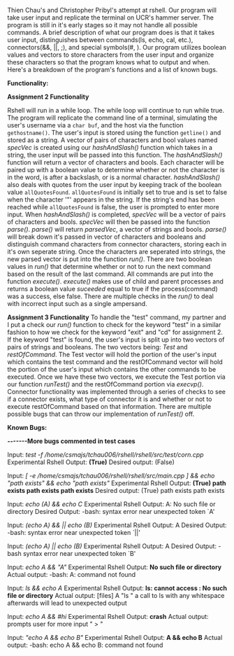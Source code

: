 Thien Chau's and Christopher Pribyl's attempt at rshell. 
Our program will take user input and replicate the terminal on UCR's hammer server. 
The program is still in it's early stages so it may not handle all possible commands. 
A brief description of what our program does is that it takes user input, distinguishes between commands(ls, echo, cal, etc.), connectors(&&, ||, ;), and special symbols(#, \). 
Our program utilizes boolean values and vectors to store characters from the user input and organize these characters so that the program knows what to output and when. 
Here's a breakdown of the program's functions and a list of known bugs.

**Functionality:**

**Assignment 2 Functionality**

Rshell will run in a while loop. The while loop will continue to run while true.
The program will replicate the command line of a terminal, simulating the user's username via a `char buf`, and the host via the function `gethostname()`. 
The user's input is stored using the function `getline()` and stored as a string. 
A vector of pairs of characters and bool values named *specVec* is created using our *hashAndSlash()* function which takes in a string, 
the user input will be passed into this function. 
The *hashAndSlash()* function will return a vector of characters and bools. 
Each character will be paired up with a boolean value to determine whether or not the character is in the word, is after a backslash, or is a normal character. 
*hashAndSlash()* also deals with quotes from the user input by keeping track of the boolean value `allQuotesFound`. 
`allQuotesFound` is initially set to true and is set to false when the character '"' appears in the string. 
If the string's end has been reached while `allQuotesFound` is false, the user is prompted to enter more input.
 When *hashAndSlash()* is completed, *specVec* will be a vector of pairs of characters and bools. 
*specVec* will then be passed into the function *parse()*. *parse()* will return *parsedVec*, a vector of strings and bools. 
*parse()* will break down it's passed in vector of characters and booleans and distinguish command characters from connector characters, 
storing each in it's own seperate string. 
Once the characters are seperated into strings, the new parsed vector is put into the function *run()*. 
There are two boolean values in *run()* that determine whether or not to run the next command based on the result of the last command. 
All commands are put into the function *execute()*. 
*execute()* makes use of child and parent processes and returns a boolean value *suceeded* equal to true if the process(command) was a success, else false. 
There are multiple checks in the *run()* to deal with incorrect input such as a single ampersand.

**Assignment 3 Functionality**
To handle the "test" command, my partner and I put a check our *run()* function to check for the keyword "test" in a
 similar fashion to how we check for the keyword "exit" and "cd" for assignment 2. 
If the keyword "test" is found, the user's input is split up into two vectors of pairs of strings and booleans. 
The two vectors being: *Test* and *restOfCommand*. 
The Test vector will hold the portion of the user's input which contains the test command and 
the restOfCommand vector will hold the portion of the user's input which contains the other commands to be executed. 
Once we have these two vectors, we execute the Test portion via our function *runTest()* and the restOfCommand portion via *execvp()*.
Connector functionality was implemented through a series of checks to see if a connector exists, what type of connector it is and whether
or not to execute restOfCommand based on that information.
There are multiple possible bugs that can throw our implementation of *runTest()* off.

**Known Bugs:**

**-------More bugs commented in test cases**

Input: *test -f /home/csmajs/tchau006/rshell/rshell/src/test/corn.cpp*
Experimental Rshell Output:
**(True)**
Desired output:
(False)

Input: *[ -e /home/csmajs/tchau006/rshell/rshell/src/main.cpp ] && echo "path exists" && echo "path exists"*
Experimental Rshell Output:
**(True)
path exists
path exists
path exists**
Desired output:
(True)
path exists
path exists

Input: *echo (A) && echo C*
Experimental Rshell Output: A: No such file or directory
Desired Output: -bash: syntax error near unexpected token `A'

Input: *(echo A) && || echo (B)*
Experimental Rshell Output:
A
Desired Output: -bash: syntax error near unexpected token `||'

Input: *(echo A) || echo (B)*
Experimental Rshell Output: A
Desired Output: -bash syntax error near unexpected token `B'

Input: *echo A && <ENTER> "A"*
Experimental Rshell Output: **No such file or directory**
Actual output: -bash: A: command not found


Input: *ls && echo A*
Experimental Rshell Output: **ls: cannot access : No such file or directory**
Actual output: [files]
				A
			"ls " a call to ls with any whitespace afterwards will lead to unexpected output


Input: *echo A && #hi*
Experimental Rshell Output: **crash**
Actual output: prompts user for more input " > "

Input: *"echo A && echo B"*
Experimental Rshell Output: **A && echo B**
Actual output: -bash: echo A && echo B: command not found
